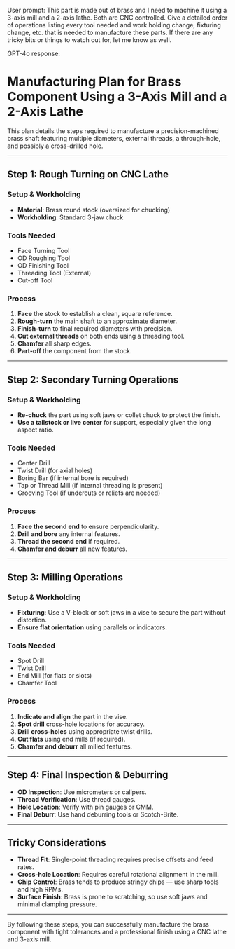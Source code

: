 User prompt: This part is made out of brass and I need to machine it using a 3-axis mill and a 2-axis lathe. Both are CNC controlled. Give a detailed order of operations listing every tool needed and work holding change, fixturing change, etc. that is needed to manufacture these parts. If there are any tricky bits or things to watch out for, let me know as well. 

GPT-4o response:

# Manufacturing Plan for Brass Component Using a 3-Axis Mill and a 2-Axis Lathe

This plan details the steps required to manufacture a precision-machined brass shaft featuring multiple diameters, external threads, a through-hole, and possibly a cross-drilled hole.

---

## Step 1: Rough Turning on CNC Lathe

### Setup & Workholding
- **Material**: Brass round stock (oversized for chucking)
- **Workholding**: Standard 3-jaw chuck

### Tools Needed
- Face Turning Tool
- OD Roughing Tool
- OD Finishing Tool
- Threading Tool (External)
- Cut-off Tool

### Process
1. **Face** the stock to establish a clean, square reference.
2. **Rough-turn** the main shaft to an approximate diameter.
3. **Finish-turn** to final required diameters with precision.
4. **Cut external threads** on both ends using a threading tool.
5. **Chamfer** all sharp edges.
6. **Part-off** the component from the stock.

---

## Step 2: Secondary Turning Operations

### Setup & Workholding
- **Re-chuck** the part using soft jaws or collet chuck to protect the finish.
- **Use a tailstock or live center** for support, especially given the long aspect ratio.

### Tools Needed
- Center Drill
- Twist Drill (for axial holes)
- Boring Bar (if internal bore is required)
- Tap or Thread Mill (if internal threading is present)
- Grooving Tool (if undercuts or reliefs are needed)

### Process
1. **Face the second end** to ensure perpendicularity.
2. **Drill and bore** any internal features.
3. **Thread the second end** if required.
4. **Chamfer and deburr** all new features.

---

## Step 3: Milling Operations

### Setup & Workholding
- **Fixturing**: Use a V-block or soft jaws in a vise to secure the part without distortion.
- **Ensure flat orientation** using parallels or indicators.

### Tools Needed
- Spot Drill
- Twist Drill
- End Mill (for flats or slots)
- Chamfer Tool

### Process
1. **Indicate and align** the part in the vise.
2. **Spot drill** cross-hole locations for accuracy.
3. **Drill cross-holes** using appropriate twist drills.
4. **Cut flats** using end mills (if required).
5. **Chamfer and deburr** all milled features.

---

## Step 4: Final Inspection & Deburring

- **OD Inspection**: Use micrometers or calipers.
- **Thread Verification**: Use thread gauges.
- **Hole Location**: Verify with pin gauges or CMM.
- **Final Deburr**: Use hand deburring tools or Scotch-Brite.

---

## Tricky Considerations

- **Thread Fit**: Single-point threading requires precise offsets and feed rates.
- **Cross-hole Location**: Requires careful rotational alignment in the mill.
- **Chip Control**: Brass tends to produce stringy chips — use sharp tools and high RPMs.
- **Surface Finish**: Brass is prone to scratching, so use soft jaws and minimal clamping pressure.

---

By following these steps, you can successfully manufacture the brass component with tight tolerances and a professional finish using a CNC lathe and 3-axis mill.